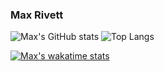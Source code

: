 ### Max Rivett

![Max's GitHub stats](https://github-readme-stats.vercel.app/api?username=maxrivett&count_private=true&theme=dracula) ![Top Langs](https://github-readme-stats.vercel.app/api/top-langs/?username=maxrivett&hide_progress=false&theme=dracula)

[![Max's wakatime stats](https://github-readme-stats.vercel.app/api/wakatime?username=maxrivett)](https://github.com/maxrivett/github-readme-stats)

<!--
**maxrivett/maxrivett** is a ✨ _special_ ✨ repository because its `README.md` (this file) appears on your GitHub profile.

Here are some ideas to get you started:

- 🔭 I’m currently working on ...
- 🌱 I’m currently learning ...
- 👯 I’m looking to collaborate on ...
- 🤔 I’m looking for help with ...
- 💬 Ask me about ...
- 📫 How to reach me: ...
- 😄 Pronouns: ...
- ⚡ Fun fact: ...
-->
